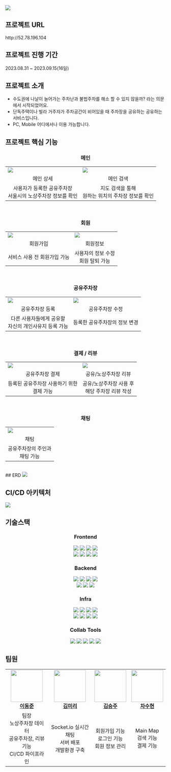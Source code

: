 <img src="https://github.com/kdt-8-4/Weatherfit_Backend/assets/118866032/b7b6a7cd-87a5-42cb-aea0-f33d813fdce7">

## 프로젝트 URL
<p>http://52.78.196.104</p>

## 프로젝트 진행 기간
<p>2023.08.31 ~ 2023.09.15(16일)</p>

## 프로젝트 소개
- 수도권에 나날이 늘어가는 주차난과 불법주차를 해소 할 수 있지 않을까? 라는 의문에서 시작되었어요.
- 단독주택이나 빌라 거주자가 주차공간이 비어있을 때 주차장을 공유하는 공유하는 서비스입니다.
- PC, Mobile 어디에서나 이용 가능합니다.

## 프로젝트 핵심 기능

<h3 align="center">메인</h3>
<table align="center">
  <tbody>
    <tr>
      <td>
        <img src="https://github.com/fun1ty/letsPark/assets/118866032/198d7783-36ae-4b6e-83ed-74e92ef06623">
      </td>
      <td>
        <img src="https://github.com/fun1ty/letsPark/assets/118866032/f9565ddd-d564-4966-b60f-d791e90bbd55">
      </td>
    </tr>
    <tr>
      <td align="center">메인 상세</td>
      <td align="center">메인 검색</td>
    </tr>
    <tr>
      <td align="center">사용자가 등록한 공유주차장<br/>서울시의 노상주차장 정보를 확인</td>
      <td align="center">지도 검색을 통해 <br/>원하는 위치의 주차장 정보를 확인</td>
    </tr>
  </tbody>
</table>
<br/>
<h3 align="center">회원</h3>
<table align="center">
  <tbody>
    <tr>
      <td>
        <img src="https://github.com/fun1ty/letsPark/assets/118866032/0acd14c0-2ce2-4a13-9a15-06c7be2ac1fa">
      </td>
      <td>
        <img src="https://github.com/fun1ty/letsPark/assets/118866032/5c090eb6-7293-42c2-a397-38e038478d29">
      </td>
    </tr>
    <tr>
      <td align="center">회원가입</td>
      <td align="center">회원정보</td>
    </tr>
    <tr>
      <td align="center">서비스 사용 전 회원가입 가능</td>
      <td align="center">사용자의 정보 수정<br/>회원 탈퇴 가능</td>
    </tr>
  </tbody>
</table>
<br/>
<h3 align="center">공유주차장</h3>
<table align="center">
  <tbody>
    <tr>
      <td>
        <img src="https://github.com/fun1ty/letsPark/assets/118866032/a84cb913-77c6-4d3e-9c1c-447dfb1fa929">
      </td>
      <td>
        <img src="https://github.com/fun1ty/letsPark/assets/118866032/a3cc9b6f-383e-419b-ab2b-4635bdf2a708">
      </td>
    </tr>
    <tr>
      <td align="center">공유주차장 등록</td>
      <td align="center">공유주차장 수정</td>
    </tr>
    <tr>
      <td align="center">다른 사용자들에게 공유할 <br/>자신의 개인사유지 등록 가능</td>
      <td align="center">등록한 공유주차장의 정보 변경</td>
    </tr>
  </tbody>
</table>
<br/>
<h3 align="center">결제 / 리뷰</h3>
<table align="center">
  <tbody>
    <tr>
      <td>
        <img src="https://github.com/fun1ty/letsPark/assets/118866032/d6e3203e-af6c-48be-bcf5-efb87d67d4c7">
      </td>
      <td>
        <img src="https://github.com/fun1ty/letsPark/assets/118866032/7c74dd07-9a23-4e04-960e-713ee6525cd6">
      </td>
    </tr>
    <tr>
      <td align="center">공유주차장 결제</td>
      <td align="center">공유/노상주차장 리뷰</td>
    </tr>
    <tr>
      <td align="center">등록된 공유주차장 사용하기 위한<br/>결제 가능</td>
      <td align="center">공유/노상주차장 사용 후 <br/>해당 주차장 리뷰 작성</td>
    </tr>
  </tbody>
</table>
<br/>
<h3 align="center">채팅</h3>
<table align="center">
  <tbody>
    <tr>
      <td>
        <img src="https://github.com/fun1ty/letsPark/assets/118866032/2d31eba0-c7ec-445b-866f-1de51996914c">
      </td>
    </tr>
    <tr>
      <td align="center">채팅</td>
    </tr>
    <tr>
      <td align="center">공유주차장의 주인과<br/>채팅 가능</td>
    </tr>
  </tbody>
</table>
<br/>
## ERD
<img src="https://github.com/kdt-8-4/Weatherfit_Backend/assets/118866032/443ecb42-d625-4b3b-adaf-9f5d061b6804">

## CI/CD 아키텍처
<img src="https://github.com/kdt-8-4/Weatherfit_Backend/assets/118866032/f8a0cf22-38aa-439e-9593-7d570e39ae4e">

## 기술스택
<div align=center> 
  <h3><b>Frontend</b></h3>
  <img src="https://img.shields.io/badge/HTML5-E34F26?style=flat&logo=html5&logoColor=white">
  <img src="https://img.shields.io/badge/CSS3-1572B6?style=flat&logo=css3&logoColor=white">
  <img src="https://img.shields.io/badge/Javascript-F7DF1E?style=flat&logo=javascript&logoColor=white">
  <img src="https://img.shields.io/badge/ejs-B4CA65?style=flat&logo=ejs&logoColor=white">
  <br/>
  <img src="https://img.shields.io/badge/Axios-5A29E4?stype=flat&logo=axios&logoColor=white">
  <img src="https://img.shields.io/badge/Kakaomap-ffcd00?style=flat&logo=kakao&logoColor=white">
  <img src="https://img.shields.io/badge/SeoulData API-000000?style=flat&logo=&logoColor=white">
  <img src="https://img.shields.io/badge/PortOne API-FF9A00?style=flat&logo=&logoColor=white">
  <br/>
  
  <h3><b>Backend</b></h3>
  <img src="https://img.shields.io/badge/Javascript-F7DF1E?style=flat&logo=javascript&logoColor=white">
  <img src="https://img.shields.io/badge/Node.js-339933?style=flat&logo=node.js&logoColor=white">
  <img src="https://img.shields.io/badge/Express-000000?style=flat&logo=express&logoColor=white">
  <img src="https://img.shields.io/badge/npm-CB3837?style=flat&logo=npm&logoColor=white">
  <br/>
  <img src="https://img.shields.io/badge/JWT-000000?style=flat&logo=jsonwebtokens&logoColor=white">
  <img src="https://img.shields.io/badge/MySQL-4479A1?&logo=mysql&logoColor=white">
  <img src="https://img.shields.io/badge/Sequelize-52B0E7?&logo=sequelize&logoColor=white">
  <br/>

  <h3><b>Infra</b></h3>
  <img src="https://img.shields.io/badge/AWS EC2-FF9900?&logo=amazon ec2&logoColor=white">
  <img src="https://img.shields.io/badge/AWS RDS-527FFF?&logo=amazonrds&logoColor=white">
  <img src="https://img.shields.io/badge/AWS S3-569A31?&logo=amazons3&logoColor=white">
  <img src="https://img.shields.io/badge/Ubuntu-E95420?&logo=ubuntu&logoColor=white">
  <br/>
  <img src="https://img.shields.io/badge/Docker-2496ED?&logo=docker&logoColor=white">
  <img src="https://img.shields.io/badge/Jenkins-D24939?&logo=jenkins&logoColor=white">
  <img src="https://img.shields.io/badge/Nginx-009639?&logo=nginx&logoColor=white">
  <img src="https://img.shields.io/badge/PM2-2B037A?&logo=pm2&logoColor=white">
  
  <br/>

  <h3><b>Collab Tools</b></h3>
  <img src="https://img.shields.io/badge/GitHub-181717?&logo=github&logoColor=white">
  <img src="https://img.shields.io/badge/Notion-000000?&logo=Notion&logoColor=white">
  <img src="https://img.shields.io/badge/Postman-FF6C37?&logo=Postman&logoColor=white">
  <img src="https://img.shields.io/badge/Figma-F24E1E?&logo=Figma&logoColor=white">
  <img src="https://img.shields.io/badge/Slack-4A154B?&logo=slack&logoColor=white">
</div>

## 팀원
<table align="center">
  <tbody>
    <tr>
      <td align="center"><a href="https://github.com/papicc45"><img src="https://github.com/papicc45.png" width="100px;" alt=""/><br /><b>이동준</b></a><br /></td>
      <td align="center"><a href="https://github.com/fun1ty"><img src="https://github.com/fun1ty.png" width="100px;" alt=""/><br /><b>김미리</b></a><br /></td>
      <td align="center"><a href="https://github.com/ddomiunnie"><img src="https://github.com/ddomiunnie.png" width="100px;" alt=""/><br /><b>김승주</b></a><br /></td>
      <td align="center"><a href="https://github.com/suhyuns22"><img src="https://github.com/suhyuns22.png" width="100px;" alt=""/><br /><b>차수현</b></a><br /></td>
    </tr>
    <tr>
      <td align="center">팀장<br/>노상주차장 데이터<br/>공유주차장, 리뷰 기능<br/>CI/CD 파이프라인</td>
      <td align="center">Socket.io 실시간 채팅<br/>서버 배포<br/>개발환경 구축</td>
      <td align="center">회원가입 기능<br/>로그인 기능<br/>회원 정보 관리</td>
      <td align="center">Main Map<br/>검색 기능<br/>결제 기능<br/></td>
    </tr>
    
  </tbody>
</table>
